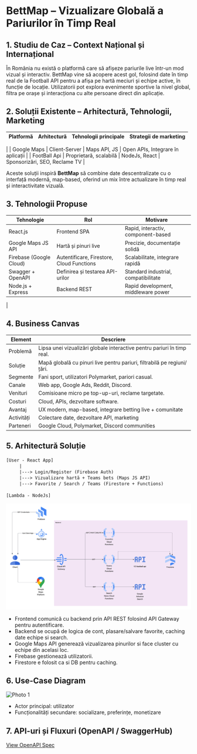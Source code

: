 # BettMap – Vizualizare Globală a Pariurilor în Timp Real

## 1. Studiu de Caz – Context Național și Internațional

În România nu există o platformă care să afișeze pariurile live într-un mod vizual și interactiv. BettMap vine să acopere acest gol, folosind date în timp real de la Football API pentru a afișa pe hartă meciuri și echipe active, în funcție de locație. Utilizatorii pot explora evenimente sportive la nivel global, filtra pe orașe și interacționa cu alte persoane direct din aplicație.

## 2. Soluții Existente – Arhitectură, Tehnologii, Marketing

| Platformă     | Arhitectură            | Tehnologii principale | Strategii de marketing          |
|---------------|------------------------|------------------------|---------------------------------|
  |
| Google Maps   | Client-Server          | Maps API, JS           | Open APIs, Integrare în aplicații |
| FootBall Api        | Proprietară, scalabilă | NodeJs, React       | Sponsorizări, SEO, Reclame TV   |

Aceste soluții inspiră **BettMap** să combine date descentralizate cu o interfață modernă, map-based, oferind un mix între actualizare în timp real și interactivitate vizuală.

## 3. Tehnologii Propuse

| Tehnologie             | Rol                                           | Motivare                            |
|------------------------|-----------------------------------------------|--------------------------------------|
| React.js               | Frontend SPA                                  | Rapid, interactiv, component-based   |
| Google Maps JS API     | Hartă și pinuri live                          | Precizie, documentație solidă        |
| Firebase (Google Cloud)| Autentificare, Firestore, Cloud Functions     | Scalabilitate, integrare rapidă      |
| Swagger + OpenAPI      | Definirea și testarea API-urilor              | Standard industrial, compatibilitate |
| Node.js + Express      | Backend REST                                   | Rapid development, middleware power  |
|

## 4. Business Canvas

| Element         | Descriere                                                                 |
|-----------------|--------------------------------------------------------------------------|
| Problemă        | Lipsa unei vizualizări globale interactive pentru pariuri în timp real. |
| Soluție         | Mapă globală cu pinuri live pentru pariuri, filtrabilă pe regiuni/țări.  |
| Segmente        | Fani sport, utilizatori Polymarket, pariori casual.                     |
| Canale          | Web app, Google Ads, Reddit, Discord.                                   |
| Venituri        | Comisioane micro pe top-up-uri, reclame targetate.                      |
| Costuri         | Cloud, APIs, dezvoltare software.                                       |
| Avantaj         | UX modern, map-based, integrare betting live + comunitate               |
| Activități      | Colectare date, dezvoltare API, marketing                               |
| Parteneri       | Google Cloud, Polymarket, Discord communities                           |

## 5. Arhitectură Soluție
```
[User - React App]
     |
     |---> Login/Register (Firebase Auth)
     |---> Vizualizare hartă + Teams bets (Maps JS API)
     |---> Favorite / Search / Teams (Firestore + Functions)

[Lambda - NodeJs]
```

![Photo 1](./system.png)

- Frontend comunică cu backend prin API REST folosind API Gateway pentru autentificare.
- Backend se ocupă de logica de cont, plasare/salvare favorite, caching date echipe si search.
- Google Maps API generează vizualizarea pinurilor si face cluster cu echipe din acelasi loc.
- Firebase gestionează utilizatorii.
- Firestore e folosit ca si DB pentru caching.

## 6. Use-Case Diagram

![Photo 1](./BettMap_Use-case_Diagram.png)

- Actor principal: utilizator
- Funcționalități secundare: socializare, preferințe, monetizare

## 7. API-uri și Fluxuri (OpenAPI / SwaggerHub)

[View OpenAPI Spec](./openapi.yaml)
